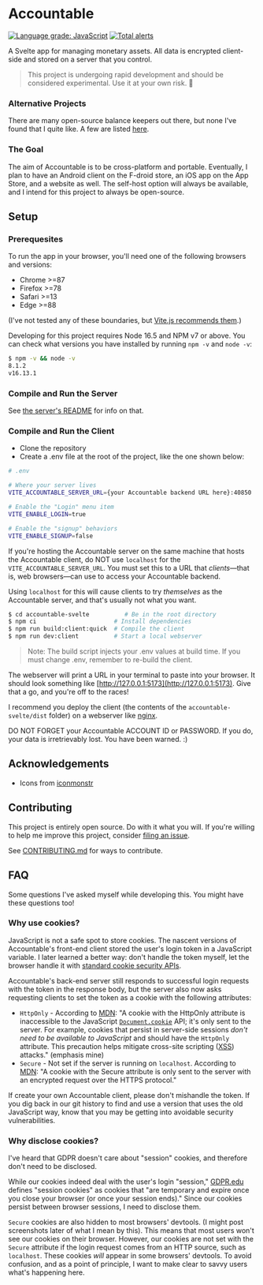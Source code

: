 # Accountable

[![Language grade: JavaScript](https://img.shields.io/lgtm/grade/javascript/g/AverageHelper/accountable-svelte.svg?logo=lgtm&logoWidth=18)](https://lgtm.com/projects/g/AverageHelper/accountable-svelte/context:javascript) [![Total alerts](https://img.shields.io/lgtm/alerts/g/AverageHelper/accountable-svelte.svg?logo=lgtm&logoWidth=18)](https://lgtm.com/projects/g/AverageHelper/accountable-svelte/alerts/)

A Svelte app for managing monetary assets. All data is encrypted client-side and stored on a server that you control.

> This project is undergoing rapid development and should be considered experimental. Use it at your own risk. 🤙

### Alternative Projects

There are many open-source balance keepers out there, but none I've found that I quite like. A few are listed [here](https://opensource.com/life/17/10/personal-finance-tools-linux).

### The Goal

The aim of Accountable is to be cross-platform and portable. Eventually, I plan to have an Android client on the F-droid store, an iOS app on the App Store, and a website as well. The self-host option will always be available, and I intend for this project to always be open-source.

## Setup

### Prerequesites

To run the app in your browser, you'll need one of the following browsers and versions:

- Chrome >=87
- Firefox >=78
- Safari >=13
- Edge >=88

(I've not tested any of these boundaries, but [Vite.js recommends them](https://vitejs.dev/guide/migration.html#modern-browser-baseline-change).)

Developing for this project requires Node 16.5 and NPM v7 or above. You can check what versions you have installed by running `npm -v` and `node -v`:

```sh
$ npm -v && node -v
8.1.2
v16.13.1
```

### Compile and Run the Server

See [the server's README](/server/README.md) for info on that.

<!-- TODO: Add a note here about our own hosted solution -->

### Compile and Run the Client

- Clone the repository
- Create a .env file at the root of the project, like the one shown below:

```sh
# .env

# Where your server lives
VITE_ACCOUNTABLE_SERVER_URL={your Accountable backend URL here}:40850

# Enable the "Login" menu item
VITE_ENABLE_LOGIN=true

# Enable the "signup" behaviors
VITE_ENABLE_SIGNUP=false
```

If you're hosting the Accountable server on the same machine that hosts the Accountable client, do NOT use `localhost` for the `VITE_ACCOUNTABLE_SERVER_URL`. You must set this to a URL that _clients_—that is, web browsers—can use to access your Accountable backend.

Using `localhost` for this will cause clients to try _themselves_ as the Accountable server, and that's usually not what you want.

```sh
$ cd accountable-svelte          # Be in the root directory
$ npm ci                      # Install dependencies
$ npm run build:client:quick  # Compile the client
$ npm run dev:client          # Start a local webserver
```

> Note: The build script injects your .env values at build time. If you must change .env, remember to re-build the client.

The webserver will print a URL in your terminal to paste into your browser. It should look something like [http://127.0.0.1:5173](http://127.0.0.1:5173). Give that a go, and you're off to the races!

I recommend you deploy the client (the contents of the `accountable-svelte/dist` folder) on a webserver like [nginx](https://nginx.org/en/).

DO NOT FORGET your Accountable ACCOUNT ID or PASSWORD. If you do, your data is irretrievably lost. You have been warned. :)

## Acknowledgements

- Icons from [iconmonstr](https://iconmonstr.com/)

## Contributing

This project is entirely open source. Do with it what you will. If you're willing to help me improve this project, consider [filing an issue](https://github.com/AverageHelper/accountable-svelte/issues/new/choose).

See [CONTRIBUTING.md](/CONTRIBUTING.md) for ways to contribute.

## FAQ

Some questions I've asked myself while developing this. You might have these questions too!

### Why use cookies?

JavaScript is not a safe spot to store cookies. The nascent versions of Accountable's front-end client stored the user's login token in a JavaScript variable. I later learned a better way: don't handle the token myself, let the browser handle it with [standard cookie security APIs](https://developer.mozilla.org/en-US/docs/Web/HTTP/Cookies#restrict_access_to_cookies).

Accountable's back-end server still responds to successful login requests with the token in the response body, but the server also now asks requesting clients to set the token as a cookie with the following attributes:
- `HttpOnly` - According to [MDN](https://developer.mozilla.org/en-US/docs/Web/HTTP/Cookies#restrict_access_to_cookies): "A cookie with the HttpOnly attribute is inaccessible to the JavaScript [`Document.cookie`](https://developer.mozilla.org/en-US/docs/Web/API/Document/cookie) API; it's only sent to the server. For example, cookies that persist in server-side sessions _don't need to be available to JavaScript_ and should have the `HttpOnly` attribute. This precaution helps mitigate cross-site scripting ([XSS](https://developer.mozilla.org/en-US/docs/Web/Security/Types_of_attacks#cross-site_scripting_(xss))) attacks." (emphasis mine)
- `Secure` - Not set if the server is running on `localhost`. According to [MDN](https://developer.mozilla.org/en-US/docs/Web/HTTP/Cookies#restrict_access_to_cookies): "A cookie with the Secure attribute is only sent to the server with an encrypted request over the HTTPS protocol."

If create your own Accountable client, please don't mishandle the token. If you dig back in our git history to find and use a version that uses the old JavaScript way, know that you may be getting into avoidable security vulnerabilities.

### Why disclose cookies?

I've heard that GDPR doesn't care about "session" cookies, and therefore don't need to be disclosed.

While our cookies indeed deal with the user's login "session," [GDPR.edu](https://gdpr.eu/cookies/) defines "session cookies" as cookies that "are temporary and expire once you close your browser (or once your session ends)." Since our cookies persist between browser sessions, I need to disclose them.

`Secure` cookies are also hidden to most browsers' devtools. (I might post screenshots later of what I mean by this). This means that most users won't see our cookies on their browser. However, our cookies are not set with the `Secure` attribute if the login request comes from an HTTP source, such as `localhost`. These cookies _will_ appear in some browsers' devtools. To avoid confusion, and as a point of principle, I want to make clear to savvy users what's happening here.
